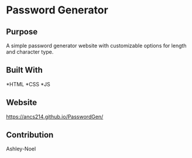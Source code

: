 
# Password Generator 

## Purpose
A simple password generator website with customizable options for length and character type.

## Built With
*HTML
*CSS
*JS

## Website
https://ancs214.github.io/PasswordGen/

## Contribution
Ashley-Noel 

